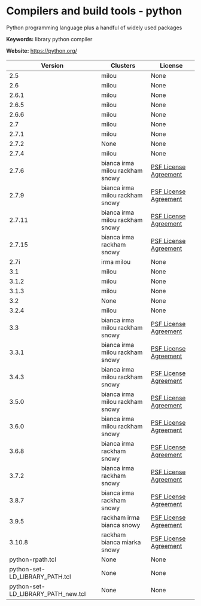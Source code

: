 # Compilers and build tools - python

Python programming language plus a handful of widely used packages

**Keywords:** library python compiler

**Website:** <https://python.org/>

| Version | Clusters | License |
| ------- | -------- | ------- |
| 2.5 | milou | None |
| 2.6 | milou | None |
| 2.6.1 | milou | None |
| 2.6.5 | milou | None |
| 2.6.6 | milou | None |
| 2.7 | milou | None |
| 2.7.1 | milou | None |
| 2.7.2 | None | None |
| 2.7.4 | milou | None |
| 2.7.6 | bianca irma milou rackham snowy | [PSF License Agreement](https://docs.python.org/3/license.html) |
| 2.7.9 | bianca irma milou rackham snowy | [PSF License Agreement](https://docs.python.org/3/license.html) |
| 2.7.11 | bianca irma milou rackham snowy | [PSF License Agreement](https://docs.python.org/3/license.html) |
| 2.7.15 | bianca irma rackham snowy | [PSF License Agreement](https://docs.python.org/3/license.html) |
| 2.7i | irma milou | None |
| 3.1 | milou | None |
| 3.1.2 | milou | None |
| 3.1.3 | milou | None |
| 3.2 | None | None |
| 3.2.4 | milou | None |
| 3.3 | bianca irma milou rackham snowy | [PSF License Agreement](https://docs.python.org/3/license.html) |
| 3.3.1 | bianca irma milou rackham snowy | [PSF License Agreement](https://docs.python.org/3/license.html) |
| 3.4.3 | bianca irma milou rackham snowy | [PSF License Agreement](https://docs.python.org/3/license.html) |
| 3.5.0 | bianca irma milou rackham snowy | [PSF License Agreement](https://docs.python.org/3/license.html) |
| 3.6.0 | bianca irma milou rackham snowy | [PSF License Agreement](https://docs.python.org/3/license.html) |
| 3.6.8 | bianca irma rackham snowy | [PSF License Agreement](https://docs.python.org/3/license.html) |
| 3.7.2 | bianca irma rackham snowy | [PSF License Agreement](https://docs.python.org/3/license.html) |
| 3.8.7 | bianca irma rackham snowy | [PSF License Agreement](https://docs.python.org/3/license.html) |
| 3.9.5 | rackham irma bianca snowy | [PSF License Agreement](https://docs.python.org/3/license.html) |
| 3.10.8 | rackham bianca miarka snowy | [PSF License Agreement](https://docs.python.org/3/license.html) |
| python-rpath.tcl | None | None |
| python-set-LD_LIBRARY_PATH.tcl | None | None |
| python-set-LD_LIBRARY_PATH_new.tcl | None | None |
